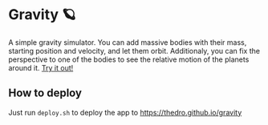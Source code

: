# Gravity 🪐
A simple gravity simulator. You can add massive bodies with their mass, starting position and velocity, and let them orbit. Additionaly, you can fix the perspective to one of the bodies to see the relative motion of the planets around it. [Try it out!](https://thedro.github.io/gravity)

## How to deploy
Just run `deploy.sh` to deploy the app to https://thedro.github.io/gravity
